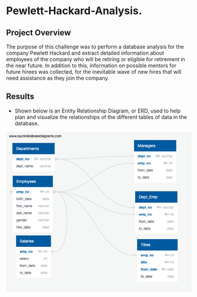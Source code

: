 # Pewlett-Hackard-Analysis.

## Project Overview
The purpose of this challenge was to perform a database analysis for the company Pewlett Hackard and extract detailed information about employees of the company who will be retiring or eligible for retirement in the near future. In addition to this, information on possible mentors for future hirees was collected, for the inevitable wave of new hires that will need assistance as they join the company.

## Results
* Shown below is an Entity Relationship Diagram, or ERD, used to help plan and visualize the relationships of the different tables of data in the database.

![ERD](ERD.png)
